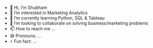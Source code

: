 - 👋 Hi, I’m Shubham
- 👀 I’m interested in Marketing Analytics
- 🌱 I’m currently learning Python, SQL & Tableau
- 💞️ I’m looking to collaborate on solving business/marketing problems
- 📫 How to reach me ...
- 😄 Pronouns: ...
- ⚡ Fun fact: ...

<!---
panchal-shubham/panchal-shubham is a ✨ special ✨ repository because its `README.md` (this file) appears on your GitHub profile.
You can click the Preview link to take a look at your changes.
--->
